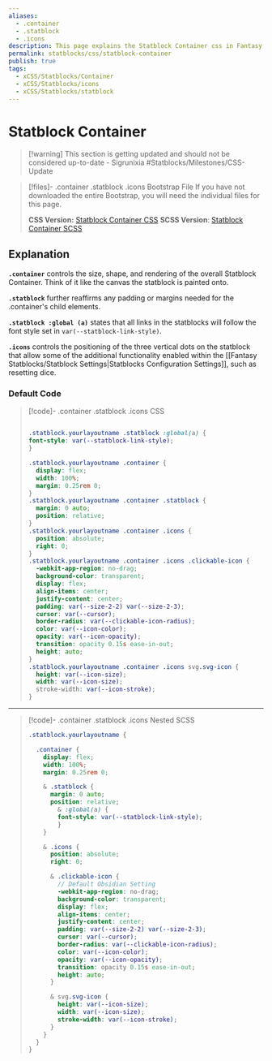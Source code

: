 ```yaml
---
aliases:
  - .container
  - .statblock
  - .icons
description: This page explains the Statblock Container css in Fantasy Statblocks.
permalink: statblocks/css/statblock-container
publish: true
tags:
  - xCSS/Statblocks/Container
  - xCSS/Statblocks/icons
  - xCSS/Statblocks/statblock
---
```


# Statblock Container

>[!warning] This section is getting updated and should not be considered up-to-date \- Sigrunixia
> #Statblocks/Milestones/CSS-Update

> [!files]- .container .statblock .icons Bootstrap File
> If you have not downloaded the entire Bootstrap, you will need the individual files for this page.
> 
> **CSS Version:** [Statblock Container CSS](https://github.com/valentine195/fantasy-statblocks/blob/gh-pages/docs/statblock-bootstrap/css/2-statblock-container.css)
> **SCSS Version**: [Statblock Container SCSS](https://github.com/valentine195/fantasy-statblocks/blob/gh-pages/docs/statblock-bootstrap/scss/2-statblock-container.scss)

## Explanation

**`.container`** controls the size, shape, and rendering of the overall Statblock Container. Think of it like the canvas the statblock is painted onto.

**`.statblock`** further reaffirms any padding or margins needed for the .container's child elements.

**`.statblock :global (a)`** states that all links in the statblocks will follow the font style set in `var(--statblock-link-style)`.

**`.icons`** controls the positioning of the three vertical dots on the statblock that allow some of the additional functionality enabled within the [[Fantasy Statblocks/Statblock Settings|Statblocks Configuration Settings]], such as resetting dice.

### Default Code

>[!code]- .container .statblock .icons CSS
> ```css
> 
> .statblock.yourlayoutname .statblock :global(a) {
> font-style: var(--statblock-link-style);
> }
>
> .statblock.yourlayoutname .container {
>   display: flex;
>   width: 100%;
>   margin: 0.25rem 0;
> }
> .statblock.yourlayoutname .container .statblock {
>   margin: 0 auto;
>   position: relative;
> }
> .statblock.yourlayoutname .container .icons {
>   position: absolute;
>   right: 0;
> }
> .statblock.yourlayoutname .container .icons .clickable-icon {
>   -webkit-app-region: no-drag;
>   background-color: transparent;
>   display: flex;
>   align-items: center;
>   justify-content: center;
>   padding: var(--size-2-2) var(--size-2-3);
>   cursor: var(--cursor);
>   border-radius: var(--clickable-icon-radius);
>   color: var(--icon-color);
>   opacity: var(--icon-opacity);
>   transition: opacity 0.15s ease-in-out;
>   height: auto;
> }
> .statblock.yourlayoutname .container .icons svg.svg-icon {
>   height: var(--icon-size);
>   width: var(--icon-size);
>   stroke-width: var(--icon-stroke);
> }
> ```
> 

---

>[!code]- .container .statblock .icons Nested SCSS
> ```scss
> .statblock.yourlayoutname {
>
>   .container {
>     display: flex;
>     width: 100%;
>     margin: 0.25rem 0;
> 
>     & .statblock {
>       margin: 0 auto;
>       position: relative;
> 		  & :global(a) {
> 		  font-style: var(--statblock-link-style);
> 		  }
>     }
> 
>     & .icons {
>       position: absolute;
>       right: 0;
> 
>       & .clickable-icon {
>         // Default Obsidian Setting
>         -webkit-app-region: no-drag;
>         background-color: transparent;
>         display: flex;
>         align-items: center;
>         justify-content: center;
>         padding: var(--size-2-2) var(--size-2-3);
>         cursor: var(--cursor);
>         border-radius: var(--clickable-icon-radius);
>         color: var(--icon-color);
>         opacity: var(--icon-opacity);
>         transition: opacity 0.15s ease-in-out;
>         height: auto;
>       }
> 
>       & svg.svg-icon {
>         height: var(--icon-size);
>         width: var(--icon-size);
>         stroke-width: var(--icon-stroke);
>       }
>     }
>   }
> }
> ```


